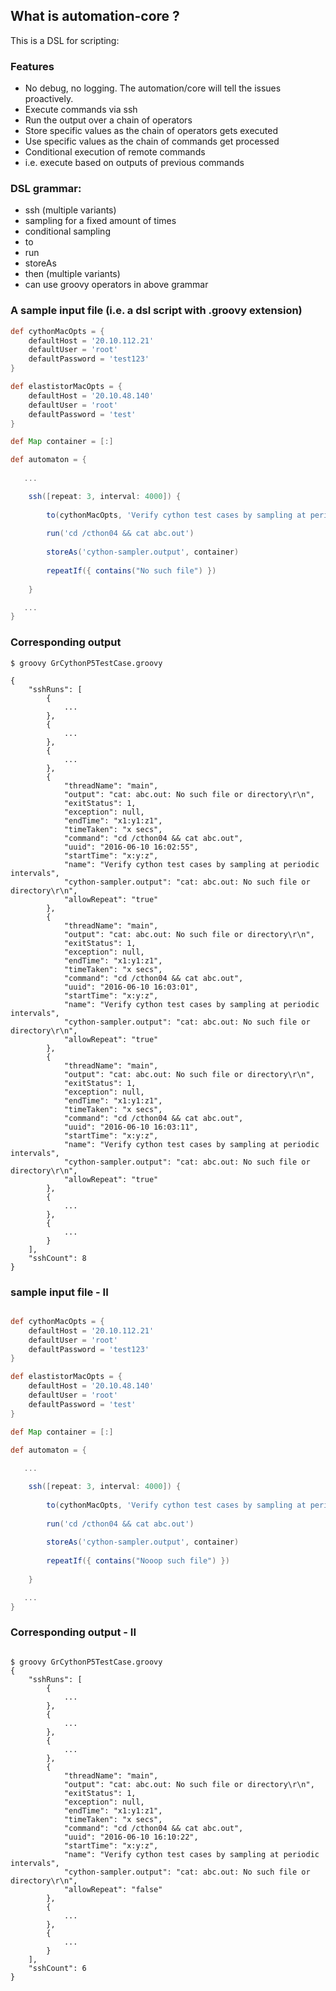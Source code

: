 ## What is automation-core ?

This is a DSL for scripting:

### Features

- No debug, no logging. The automation/core will tell the issues proactively.
- Execute commands via ssh
- Run the output over a chain of operators
- Store specific values as the chain of operators gets executed
- Use specific values as the chain of commands get processed
- Conditional execution of remote commands
 - i.e. execute based on outputs of previous commands

### DSL grammar:

- ssh (multiple variants)
- sampling for a fixed amount of times
- conditional sampling
- to
- run
- storeAs
- then (multiple variants)
- can use groovy operators in above grammar

### A sample input file (i.e. a dsl script with .groovy extension)

```groovy
def cythonMacOpts = {
    defaultHost = '20.10.112.21'
    defaultUser = 'root'
    defaultPassword = 'test123'
}

def elastistorMacOpts = {
    defaultHost = '20.10.48.140'
    defaultUser = 'root'
    defaultPassword = 'test'
}

def Map container = [:]

def automaton = {
    
   ...

    ssh([repeat: 3, interval: 4000]) {
        
        to(cythonMacOpts, 'Verify cython test cases by sampling at periodic intervals')
        
        run('cd /cthon04 && cat abc.out')
        
        storeAs('cython-sampler.output', container)
        
        repeatIf({ contains("No such file") })
        
    }

   ...
}
```

### Corresponding output

```shell
$ groovy GrCythonP5TestCase.groovy

{
    "sshRuns": [
        {
            ...
        },
        {
            ...
        },
        {
            ...
        },
        {
            "threadName": "main",
            "output": "cat: abc.out: No such file or directory\r\n",
            "exitStatus": 1,
            "exception": null,
            "endTime": "x1:y1:z1",
            "timeTaken": "x secs",
            "command": "cd /cthon04 && cat abc.out",
            "uuid": "2016-06-10 16:02:55",
            "startTime": "x:y:z",
            "name": "Verify cython test cases by sampling at periodic intervals",
            "cython-sampler.output": "cat: abc.out: No such file or directory\r\n",
            "allowRepeat": "true"
        },
        {
            "threadName": "main",
            "output": "cat: abc.out: No such file or directory\r\n",
            "exitStatus": 1,
            "exception": null,
            "endTime": "x1:y1:z1",
            "timeTaken": "x secs",
            "command": "cd /cthon04 && cat abc.out",
            "uuid": "2016-06-10 16:03:01",
            "startTime": "x:y:z",
            "name": "Verify cython test cases by sampling at periodic intervals",
            "cython-sampler.output": "cat: abc.out: No such file or directory\r\n",
            "allowRepeat": "true"
        },        
        {
            "threadName": "main",
            "output": "cat: abc.out: No such file or directory\r\n",
            "exitStatus": 1,
            "exception": null,
            "endTime": "x1:y1:z1",
            "timeTaken": "x secs",
            "command": "cd /cthon04 && cat abc.out",
            "uuid": "2016-06-10 16:03:11",
            "startTime": "x:y:z",
            "name": "Verify cython test cases by sampling at periodic intervals",
            "cython-sampler.output": "cat: abc.out: No such file or directory\r\n",
            "allowRepeat": "true"
        },
        {
            ...
        },
        {
            ...
        }
    ],
    "sshCount": 8
}
```

### sample input file - II

```groovy

def cythonMacOpts = {
    defaultHost = '20.10.112.21'
    defaultUser = 'root'
    defaultPassword = 'test123'
}

def elastistorMacOpts = {
    defaultHost = '20.10.48.140'
    defaultUser = 'root'
    defaultPassword = 'test'
}

def Map container = [:]

def automaton = {
    
   ...

    ssh([repeat: 3, interval: 4000]) {
        
        to(cythonMacOpts, 'Verify cython test cases by sampling at periodic intervals')
        
        run('cd /cthon04 && cat abc.out')
        
        storeAs('cython-sampler.output', container)
        
        repeatIf({ contains("Nooop such file") })
        
    }

   ...
}
```

### Corresponding output - II

```shell

$ groovy GrCythonP5TestCase.groovy
{
    "sshRuns": [
        {
            ...
        },
        {
            ...
        },
        {
            ...
        },
        {
            "threadName": "main",
            "output": "cat: abc.out: No such file or directory\r\n",
            "exitStatus": 1,
            "exception": null,
            "endTime": "x1:y1:z1",
            "timeTaken": "x secs",
            "command": "cd /cthon04 && cat abc.out",
            "uuid": "2016-06-10 16:10:22",
            "startTime": "x:y:z",
            "name": "Verify cython test cases by sampling at periodic intervals",
            "cython-sampler.output": "cat: abc.out: No such file or directory\r\n",
            "allowRepeat": "false"
        },
        {
            ...
        },
        {
            ...
        }
    ],
    "sshCount": 6
}
```
